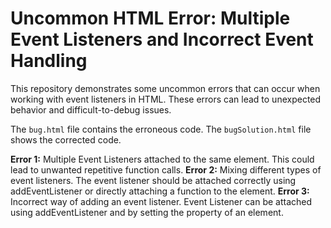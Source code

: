 # Uncommon HTML Error: Multiple Event Listeners and Incorrect Event Handling

This repository demonstrates some uncommon errors that can occur when working with event listeners in HTML.  These errors can lead to unexpected behavior and difficult-to-debug issues.

The `bug.html` file contains the erroneous code. The `bugSolution.html` file shows the corrected code.

**Error 1:** Multiple Event Listeners attached to the same element. This could lead to unwanted repetitive function calls.
**Error 2:** Mixing different types of event listeners.  The event listener should be attached correctly using addEventListener or directly attaching a function to the element.
**Error 3:** Incorrect way of adding an event listener. Event Listener can be attached using addEventListener and by setting the property of an element.